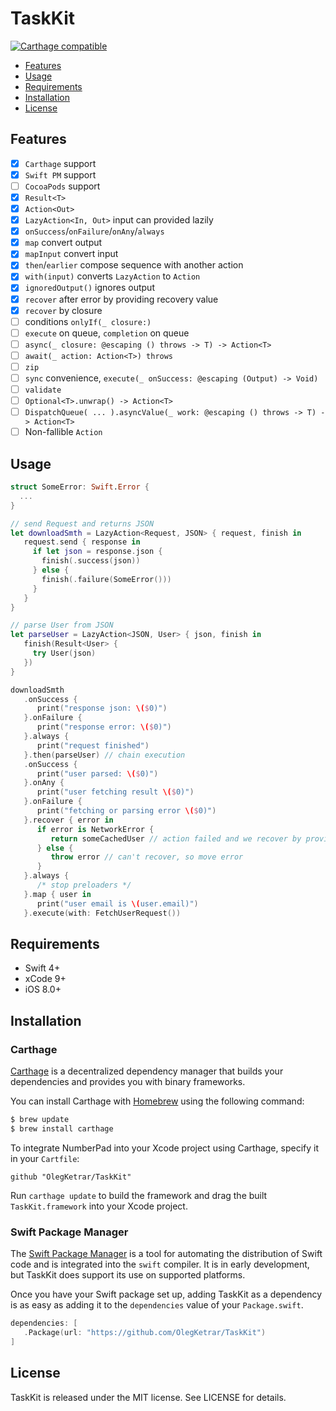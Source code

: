 # TaskKit

[![Carthage compatible](https://img.shields.io/badge/Carthage-compatible-4BC51D.svg?style=flat)](https://github.com/Carthage/Carthage)

- [Features](#features)
- [Usage](#usage)
- [Requirements](#requirements)
- [Installation](#installation)
- [License](#license)

## Features

- [x] `Carthage` support
- [x] `Swift PM` support
- [ ] `CocoaPods` support
- [x] `Result<T>`
- [x] `Action<Out>`
- [x] `LazyAction<In, Out>` input can provided lazily
- [x] `onSuccess`/`onFailure`/`onAny`/`always`
- [x] `map` convert output
- [x] `mapInput` convert input
- [x] `then`/`earlier` compose sequence with another action
- [x] `with(input)` converts `LazyAction` to `Action`
- [x] `ignoredOutput()` ignores output
- [x] `recover` after error by providing recovery value
- [x] `recover` by closure
- [ ] conditions `onlyIf(_ closure:)`
- [ ] `execute` on queue, `completion` on queue
- [ ] `async(_ closure: @escaping () throws -> T) -> Action<T>`
- [ ] `await(_ action: Action<T>) throws`
- [ ] `zip`
- [ ] `sync` convenience, `execute(_ onSuccess: @escaping (Output) -> Void)`
- [ ] `validate`
- [ ] `Optional<T>.unwrap() -> Action<T>`
- [ ] `DispatchQueue( ... ).asyncValue(_ work: @escaping () throws -> T) -> Action<T>`
- [ ] Non-fallible `Action`

## Usage

```swift
struct SomeError: Swift.Error {
  ...
}

// send Request and returns JSON
let downloadSmth = LazyAction<Request, JSON> { request, finish in
   request.send { response in
     if let json = response.json {
       finish(.success(json))
     } else {
       finish(.failure(SomeError()))
     }
   }
}

// parse User from JSON
let parseUser = LazyAction<JSON, User> { json, finish in
   finish(Result<User> {
     try User(json)
   })
}

downloadSmth
   .onSuccess {
      print("response json: \($0)")
   }.onFailure {
      print("response error: \($0)")
   }.always {
      print("request finished")
   }.then(parseUser) // chain execution
   .onSuccess {
      print("user parsed: \($0)")
   }.onAny {
      print("user fetching result \($0)")
   }.onFailure {
      print("fetching or parsing error \($0)")
   }.recover { error in
      if error is NetworkError {
         return someCachedUser // action failed and we recover by providing recover value
      } else {
         throw error // can't recover, so move error
      }
   }.always {
      /* stop preloaders */
   }.map { user in
      print("user email is \(user.email)")
   }.execute(with: FetchUserRequest())
```

## Requirements

- Swift 4+
- xCode 9+
- iOS 8.0+

## Installation

### Carthage

[Carthage](https://github.com/Carthage/Carthage) is a decentralized dependency manager that builds your dependencies and provides you with binary frameworks.

You can install Carthage with [Homebrew](http://brew.sh/) using the following command:

```bash
$ brew update
$ brew install carthage
```
To integrate NumberPad into your Xcode project using Carthage, specify it in your `Cartfile`:

```ogdl
github "OlegKetrar/TaskKit"
```
Run `carthage update` to build the framework and drag the built `TaskKit.framework` into your Xcode project.

### Swift Package Manager

The [Swift Package Manager](https://swift.org/package-manager/) is a tool for automating the distribution of Swift code and is integrated into the `swift` compiler. It is in early development, but TaskKit does support its use on supported platforms. 

Once you have your Swift package set up, adding TaskKit as a dependency is as easy as adding it to the `dependencies` value of your `Package.swift`.

```swift
dependencies: [
   .Package(url: "https://github.com/OlegKetrar/TaskKit")
]
```

## License

TaskKit is released under the MIT license. See LICENSE for details.
